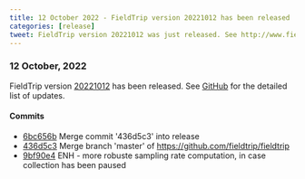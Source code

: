 ```yaml
---
title: 12 October 2022 - FieldTrip version 20221012 has been released
categories: [release]
tweet: FieldTrip version 20221012 was just released. See http://www.fieldtriptoolbox.org/#12-october-2022
---
```


### 12 October, 2022

FieldTrip version [20221012](http://github.com/fieldtrip/fieldtrip/releases/tag/20221012) has been released.
See [GitHub](https://github.com/fieldtrip/fieldtrip/compare/20221011...20221012) for the detailed list of updates.

#### Commits

- [6bc656b](http://github.com/fieldtrip/fieldtrip/commit/6bc656b) Merge commit '436d5c3' into release
- [436d5c3](http://github.com/fieldtrip/fieldtrip/commit/436d5c3) Merge branch 'master' of https://github.com/fieldtrip/fieldtrip
- [9bf90e4](http://github.com/fieldtrip/fieldtrip/commit/9bf90e4) ENH - more robuste sampling rate computation, in case collection has been paused
